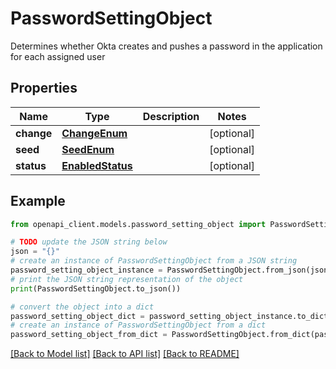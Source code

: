 # PasswordSettingObject

Determines whether Okta creates and pushes a password in the application for each assigned user

## Properties

Name | Type | Description | Notes
------------ | ------------- | ------------- | -------------
**change** | [**ChangeEnum**](ChangeEnum.md) |  | [optional] 
**seed** | [**SeedEnum**](SeedEnum.md) |  | [optional] 
**status** | [**EnabledStatus**](EnabledStatus.md) |  | [optional] 

## Example

```python
from openapi_client.models.password_setting_object import PasswordSettingObject

# TODO update the JSON string below
json = "{}"
# create an instance of PasswordSettingObject from a JSON string
password_setting_object_instance = PasswordSettingObject.from_json(json)
# print the JSON string representation of the object
print(PasswordSettingObject.to_json())

# convert the object into a dict
password_setting_object_dict = password_setting_object_instance.to_dict()
# create an instance of PasswordSettingObject from a dict
password_setting_object_from_dict = PasswordSettingObject.from_dict(password_setting_object_dict)
```
[[Back to Model list]](../README.md#documentation-for-models) [[Back to API list]](../README.md#documentation-for-api-endpoints) [[Back to README]](../README.md)


